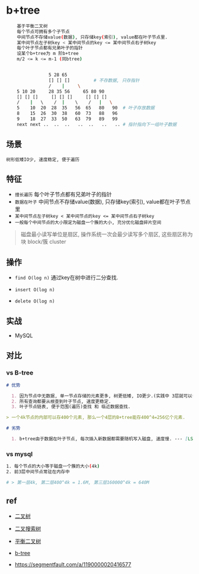 # b+tree

```bash
    基于平衡二叉树
    每个节点可拥有多个子节点
    中间节点不存储value(数据), 只存储key(索引), value都在叶子节点里.
    某中间节点左子树key < 某中间节点的key <= 某中间节点右子树key
    每个叶子节点都有兄弟叶子的指针
    设某个b+tree为 m 阶b+tree
    m/2 <= k <= m-1 (同btree)


                5 28 65
                [] [] []         # 不存数据, 只存指针
                /    |     \
    5 10 20     28 35 56     65 80 90
    [] [] []     [] [] []     [] [] []
    /    |   \    /  |    \    /   |   \
    5    10  20  28  35   56  65   80   90  # 叶子存放数据
    8    15  26  30  38   60  73   88   96
    9    18  27  33  50   63  79   89   99
    next next ..  ..  ..   ..  ..   ..   .. # 指针指向下一组叶子数据
```

## 场景

    树形低矮IO少, 速度稳定, 便于遍历

## 特征

- `擅长遍历` 每个叶子节点都有兄弟叶子的指针
- `数据在叶子` 中间节点不存储value(数据), 只存储key(索引), value都在叶子节点里
- `某中间节点左子树key < 某中间节点的key <= 某中间节点右子树key`
- `一般每个中间节点的大小限定为磁盘一个簇的大小, 充分优化磁盘碎片空间`

> 磁盘最小读写单位是扇区, 操作系统一次会最少读写多个扇区, 这些扇区称为 块 block/簇 cluster

## 操作

- `find O(log n)` 通过key在树中进行二分查找.

- `insert O(log n)`

- `delete O(log n)`

## 实战

- MySQL

## 对比

### vs B-tree

```md
# 优势

  1. 因为节点中无数据, 单一节点存储的元素更多, 树更低矮, IO更少.(实践中 3层就可以千万级别数据)
  2. 所有查询都要从根查到叶子节点, 速度更稳定.
  3. 叶子节点链表, 便于范围(遍历)查找 和 临近数据查找.

> 一个4k节点的内部可以存400个元素, 那么一个4层的B+tree能存400^4=256亿个元素.

# 劣势

  1. b+tree由于数据在叶子节点, 每次插入新数据都需要随机写入磁盘, 速度慢. --- [LSM](ds-LSM.md)将多次单页随机写变成一次多页顺序写.
```

### vs mysql

```bash
1. 每个节点的大小等于磁盘一个簇的大小(4k)
2. 前3层中间节点常驻在内存中

# > 第一层4k, 第二层400^4k = 1.6M, 第三层160000^4k = 640M
```

## ref

- [二叉树](ds-binary-tree.md)  

- [二叉搜索树](ds-binary-search-tree.md)  

- [平衡二叉树](ds-AVL-tree.md)

- [b-tree](ds-b-tree.md)

- <https://segmentfault.com/a/1190000020416577>
